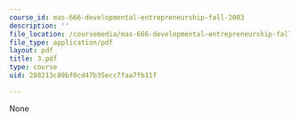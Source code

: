 ```yaml
---
course_id: mas-666-developmental-entrepreneurship-fall-2003
description: ''
file_location: /coursemedia/mas-666-developmental-entrepreneurship-fall-2003/288213c89bf0cd47b35ecc7faa7fb11f_3.pdf
file_type: application/pdf
layout: pdf
title: 3.pdf
type: course
uid: 288213c89bf0cd47b35ecc7faa7fb11f

---
```

None